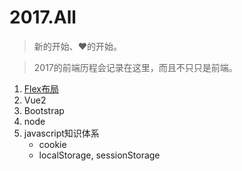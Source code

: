 # 2017.All

> 新的开始、❤的开始。

> 2017的前端历程会记录在这里，而且不只只是前端。

1. [Flex布局](./doc/flex.md)
2. Vue2
3. Bootstrap
4. node
5. javascript知识体系
    - cookie
    - localStorage, sessionStorage